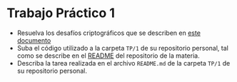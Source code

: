 # Trabajo Práctico 1

* Resuelva los desafíos criptográficos que se describen en [este documento](https://cripto.iua.edu.ar/blockchain/doc/)
* Suba el código utilizado a la carpeta `TP/1` de su repositorio personal, tal como se describe en el [README](../README.md) del repositorio de la materia.
* Describa la tarea realizada en el archivo `README.md` de la carpeta `TP/1` de su repositorio personal.
